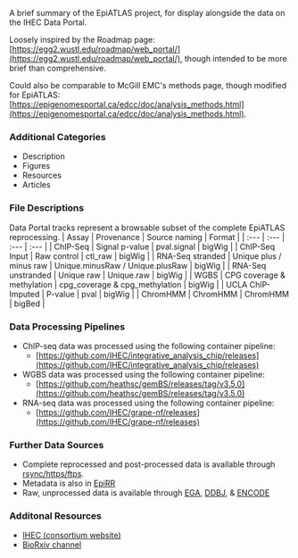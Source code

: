 A brief summary of the EpiATLAS project, for display alongside the data on the IHEC Data Portal.

Loosely inspired by the Roadmap page: [https://egg2.wustl.edu/roadmap/web_portal/](https://egg2.wustl.edu/roadmap/web_portal/), though intended to be more brief than comprehensive.

Could also be comparable to McGill EMC's methods page, though modified for EpiATLAS: [https://epigenomesportal.ca/edcc/doc/analysis_methods.html](https://epigenomesportal.ca/edcc/doc/analysis_methods.html).

### Additional Categories
* Description
* Figures
* Resources
* Articles

### File Descriptions
Data Portal tracks represent a browsable subset of the complete EpiATLAS reprocessing.
| Assay | Provenance | Source naming | Format |
| :--- | :--- | :--- | :--- |
| ChIP-Seq | Signal p-value | pval.signal | bigWig |
| ChIP-Seq Input | Raw control | ctl_raw | bigWig |
| RNA-Seq stranded | Unique plus / minus raw | Unique.minusRaw / Unique.plusRaw | bigWig |
| RNA-Seq unstranded | Unique raw | Unique.raw | bigWig |
| WGBS | CPG coverage & methylation | cpg_coverage & cpg_methylation | bigWig |
| UCLA ChIP-Imputed | P-value | pval | bigWig |
| ChromHMM | ChromHMM | ChromHMM | bigBed |

### Data Processing Pipelines
* ChIP-seq data was processed using the following container pipeline:
  * [https://github.com/IHEC/integrative_analysis_chip/releases](https://github.com/IHEC/integrative_analysis_chip/releases)
* WGBS data was processed using the following container pipeline:
  * [https://github.com/heathsc/gemBS/releases/tag/v3.5.0](https://github.com/heathsc/gemBS/releases/tag/v3.5.0)
* RNA-seq data was processed using the following container pipeline:
  * [https://github.com/IHEC/grape-nf/releases](https://github.com/IHEC/grape-nf/releases)

### Further Data Sources
* Complete reprocessed and post-processed data is available through [rsync/https/ftps](https://ihec.sd4h.ca/).
* Metadata is also in [EpiRR](https://www.ebi.ac.uk/epirr/)
* Raw, unprocessed data is available through [EGA](https://ega-archive.org/), [DDBJ](https://www.ddbj.nig.ac.jp), & [ENCODE](https://www.encodeproject.org)

### Additonal Resources
* [IHEC (consortium website)](https://ihec-epigenomes.org/)
* [BioRxiv channel](https://connect.biorxiv.org/relate/content/219)   
